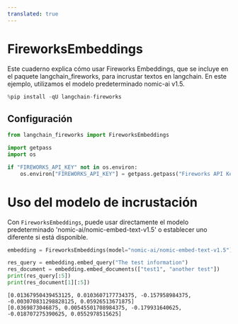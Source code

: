 ```yaml
---
translated: true
---
```


# FireworksEmbeddings

Este cuaderno explica cómo usar Fireworks Embeddings, que se incluye en el paquete langchain_fireworks, para incrustar textos en langchain. En este ejemplo, utilizamos el modelo predeterminado nomic-ai v1.5.

```python
%pip install -qU langchain-fireworks
```

## Configuración

```python
from langchain_fireworks import FireworksEmbeddings
```

```python
import getpass
import os

if "FIREWORKS_API_KEY" not in os.environ:
    os.environ["FIREWORKS_API_KEY"] = getpass.getpass("Fireworks API Key:")
```

# Uso del modelo de incrustación

Con `FireworksEmbeddings`, puede usar directamente el modelo predeterminado 'nomic-ai/nomic-embed-text-v1.5' o establecer uno diferente si está disponible.

```python
embedding = FireworksEmbeddings(model="nomic-ai/nomic-embed-text-v1.5")
```

```python
res_query = embedding.embed_query("The test information")
res_document = embedding.embed_documents(["test1", "another test"])
print(res_query[:5])
print(res_document[1][:5])
```

```output
[0.01367950439453125, 0.0103607177734375, -0.157958984375, -0.003070831298828125, 0.05926513671875]
[0.0369873046875, 0.00545501708984375, -0.179931640625, -0.018707275390625, 0.0552978515625]
```
